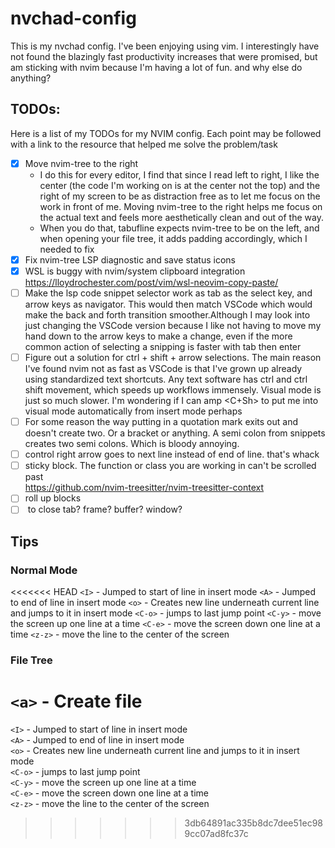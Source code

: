 # nvchad-config
 This is my nvchad config. I've been enjoying using vim. I interestingly have not found the blazingly fast productivity increases that were promised, but am sticking with nvim because I'm having a lot of fun. and why else do anything? 

## TODOs:
Here is a list of my TODOs for my NVIM config. Each point may be followed with a link to the resource that helped me solve the problem/task
- [x] Move nvim-tree to the right
    - I do this for every editor, I find that since I read left to right, I like the center (the code I'm working on is at the center not the top) and the right of my screen to be as distraction free as to let me focus on the work in front of me. Moving nvim-tree to the right helps me focus on the actual text and feels more aesthetically clean and out of the way.
    - When you do that, tabufline expects nvim-tree to be on the left, and when opening your file tree, it adds padding accordingly, which I needed to fix
- [x] Fix nvim-tree LSP diagnostic and save status icons
- [x] WSL is buggy with nvim/system clipboard integration  
https://lloydrochester.com/post/vim/wsl-neovim-copy-paste/  
- [ ] Make the lsp code snippet selector work as tab as the select key, and arrow keys as navigator. This would then match VSCode which would make the back and forth transition smoother.Although I may look into just changing the VSCode version because I like not having to move my hand down to the arrow keys to make a change, even if the more common action of selecting a snipping is faster with tab then enter
- [ ] Figure out a solution for ctrl + shift + arrow selections. The main reason I've found nvim not as fast as VSCode is that I've grown up already using standardized text shortcuts. Any text software has ctrl and ctrl shift movement, which speeds up workflows immensely. Visual mode is just so much slower. I'm wondering if I can amp <C+Sh> to put me into visual mode automatically from insert mode perhaps
- [ ] For some reason the way putting in a quotation mark exits out and doesn't create two. Or a bracket or anything. A semi colon from snippets creates two semi colons. Which is bloody annoying. 
- [ ] control right arrow goes to next line instead of end of line. that's whack
- [ ] sticky block. The function or class you are working in can't be scrolled past  
https://github.com/nvim-treesitter/nvim-treesitter-context  
- [ ] roll up blocks
- [ ] <C-w> to close tab? frame? buffer? window?

## Tips
### Normal Mode
<<<<<<< HEAD
`<I>` - Jumped to start of line in insert mode
`<A>` - Jumped to end of line in insert mode
`<o>` - Creates new line underneath current line and jumps to it in insert mode
`<C-o>` - jumps to last jump point 
`<C-y>` - move the screen up one line at a time
`<C-e>` - move the screen down one line at a time
`<z-z>` - move the line to the center of the screen

### File Tree
`<a>` - Create file
=======
`<I>` - Jumped to start of line in insert mode  
`<A>` - Jumped to end of line in insert mode  
`<o>` - Creates new line underneath current line and jumps to it in insert mode  
`<C-o>` - jumps to last jump point  
`<C-y>` - move the screen up one line at a time  
`<C-e>` - move the screen down one line at a time  
`<z-z>` - move the line to the center of the screen  
>>>>>>> 3db64891ac335b8dc7dee51ec989cc07ad8fc37c
